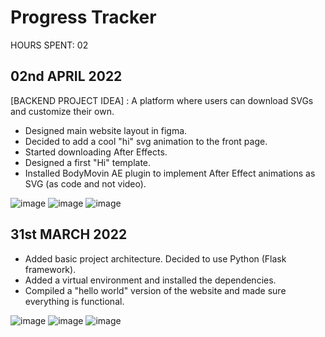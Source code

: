 # Progress Tracker
HOURS SPENT: 02

## 02nd APRIL 2022
[BACKEND PROJECT IDEA] : A platform where users can download SVGs and customize their own.
- Designed main website layout in figma.
- Decided to add a cool "hi" svg animation to the front page.
- Started downloading After Effects.
- Designed a first "Hi" template.
- Installed BodyMovin AE plugin to implement After Effect animations as SVG (as code and not video).

![image](https://user-images.githubusercontent.com/62790552/161380256-af68bbdd-3b3c-407b-b1cb-89a77b7a0eb0.png)
![image](https://user-images.githubusercontent.com/62790552/161401027-4a8014ca-5254-4586-91a1-7f1ea573dac3.png)
![image](https://user-images.githubusercontent.com/62790552/161401210-89f9a9d8-35ba-463c-ab18-6bfb4b0a3d51.png)


## 31st MARCH 2022
- Added basic project architecture. Decided to use Python (Flask framework).
- Added a virtual environment and installed the dependencies.
- Compiled a "hello world" version of the website and made sure everything is functional.

![image](https://user-images.githubusercontent.com/62790552/161379992-025a507f-0cf8-4af7-b15d-33a5bfa2623c.png)
![image](https://user-images.githubusercontent.com/62790552/161380035-e54ca5c8-fd11-4b42-b8c7-dcaeb34f6061.png)
![image](https://user-images.githubusercontent.com/62790552/161380027-3cac44df-53c3-4105-abf7-bbb18a3d04fd.png)

